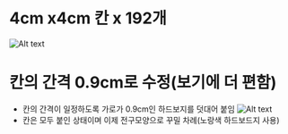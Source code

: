 # 4cm x4cm 칸 x 192개
![Alt text](https://postfiles.pstatic.net/MjAxODEyMDNfNjUg/MDAxNTQzODQwNzA4ODUx.Nfo3J9VTBXJH5dgLKaKFqJcvYMCXmHlobOjV9mDLcaog.wdZIg3kfBJB0vvLdq5q_j0fM6cJTSVtRY7zyu_O52MYg.JPEG.iju1633/%EB%B3%B4%EB%93%9C%EA%B2%8C%EC%9E%84_1.jpg?type=w773)

# 칸의 간격 0.9cm로 수정(보기에 더 편함)
  * 칸의 간격이 일정하도록 가로가 0.9cm인 하드보지를 덧대어 붙임
  ![Alt text](https://postfiles.pstatic.net/MjAxODEyMDNfMjk2/MDAxNTQzODQwNzA4ODU5.Vk6rvRALhbAHD-frdguuz-4bZhU5fAP--3uVyLu3OK8g.96yDzkSgqDMtBnWQQPmjbYwil8SlpDDQ2eMipnCqRRwg.JPEG.iju1633/%EB%B3%B4%EB%93%9C%EA%B2%8C%EC%9E%84_2.jpg?type=w773)
  * 칸은 모두 붙인 상태이며 이제 전구모양으로 꾸밀 차례(노랑색 하드보드지 사용)
  
  
